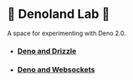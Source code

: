 # 🦕 Denoland Lab 🦕

A space for experimenting with Deno 2.0.

- ### [Deno and Drizzle](./deno-drizzle-starter/README.md)
- ### [Deno and Websockets](./websocket-example/README.md)
